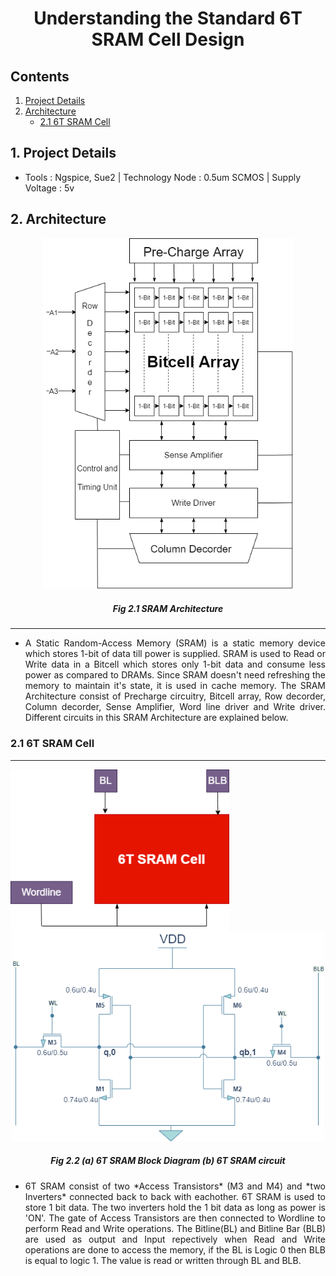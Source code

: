 # <p align="center"> Understanding the Standard 6T SRAM Cell Design </p>
## Contents
1. [Project Details](#1-Project-Details)
2. [Architecture](#1-Architecture)
    - [2.1 6T SRAM Cell](#21-6T-SRAM-Cell)
## 1. Project Details
- Tools : Ngspice, Sue2 | Technology Node : 0.5um SCMOS | Supply Voltage : 5v
## 2. Architecture
<p align="center"><img width="400" hight="400" src="https://github.com/Khadgaray/6T_SRAM/blob/main/Images/6T_SRAM_Architecture.png" /></p> 

##### <p align="center"> Fig 2.1 SRAM Architecture </p>

---

- <p align="justify"> A Static Random-Access Memory (SRAM) is a static memory device which stores 1-bit of data till power is supplied. SRAM is used to Read or Write data in a Bitcell which stores only 1-bit data and consume less power as compared to DRAMs. Since SRAM doesn't need refreshing the memory to maintain it's state, it is used in cache memory. The SRAM Architecture consist of Precharge circuitry, Bitcell array, Row decorder, Column decorder, Sense Amplifier, Word line driver and Write driver. Different circuits in this SRAM Architecture are explained below.</p>

### 2.1 6T SRAM Cell
---
<p align="center"> <img align="left" width="350" hight="350" src="https://github.com/Khadgaray/6T_SRAM/blob/main/Images/6T_SRAM_block.png"/> <img width="500" hight="500" src="https://github.com/Khadgaray/6T_SRAM/blob/main/Images/6T_SRAM1.png"/> </p>

##### <p align="center"> Fig 2.2 (a) 6T SRAM Block Diagram (b) 6T SRAM circuit </p>

- <p align="justify"> 6T SRAM consist of two *Access Transistors* (M3 and M4) and *two Inverters* connected back to back with eachother. 6T SRAM is used to store 1 bit data. The two inverters hold the 1 bit data as long as power is 'ON'. The gate of Access Transistors are then connected to Wordline to perform Read and Write operations. The Bitline(BL) and Bitline Bar (BLB) are used as output and Input repectively when Read and Write operations are done to access the memory, if the BL is Logic 0 then BLB is equal to logic 1. The value is  read or written through BL and BLB. </p>


